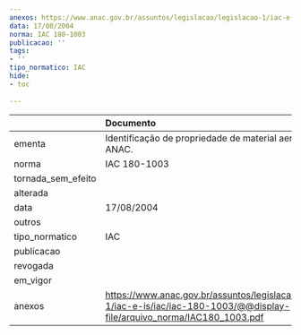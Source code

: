 ```yaml
---
anexos: https://www.anac.gov.br/assuntos/legislacao/legislacao-1/iac-e-is/iac/iac-180-1003/@@display-file/arquivo_norma/IAC180_1003.pdf
data: 17/08/2004
norma: IAC 180-1003
publicacao: ''
tags:
- ''
tipo_normatico: IAC
hide: 
- toc 
 
---
```


|                    | Documento                                                                                                                       |
|:-------------------|:--------------------------------------------------------------------------------------------------------------------------------|
| ementa             | Identificação de propriedade de material aeronáutico da ANAC.                                                                   |
| norma              | IAC 180-1003                                                                                                                    |
| tornada_sem_efeito |                                                                                                                                 |
| alterada           |                                                                                                                                 |
| data               | 17/08/2004                                                                                                                      |
| outros             |                                                                                                                                 |
| tipo_normatico     | IAC                                                                                                                             |
| publicacao         |                                                                                                                                 |
| revogada           |                                                                                                                                 |
| em_vigor           |                                                                                                                                 |
| anexos             | https://www.anac.gov.br/assuntos/legislacao/legislacao-1/iac-e-is/iac/iac-180-1003/@@display-file/arquivo_norma/IAC180_1003.pdf |